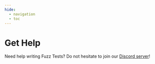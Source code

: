 ```yaml
---
hide:
  - navigation
  - toc
---
```


# Get Help

Need help writing Fuzz Tests? Do not hesitate to join our [Discord server](https://discord.gg/3czRpmGmeC)!
